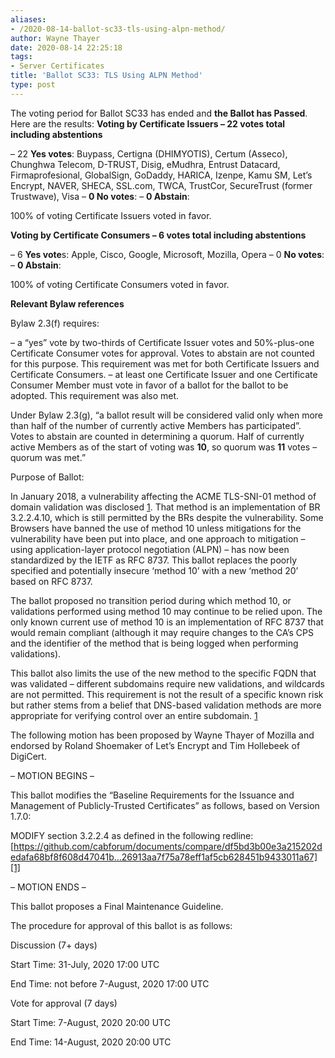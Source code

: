 ```yaml
---
aliases:
- /2020-08-14-ballot-sc33-tls-using-alpn-method/
author: Wayne Thayer
date: 2020-08-14 22:25:18
tags:
- Server Certificates
title: 'Ballot SC33: TLS Using ALPN Method'
type: post
---
```


The voting period for Ballot SC33 has ended and **the Ballot has Passed**. Here are the results:
**Voting by Certificate Issuers – 22 votes total including abstentions**

– 22 **Yes votes**: Buypass, Certigna (DHIMYOTIS), Certum (Asseco), Chunghwa Telecom, D-TRUST, Disig, eMudhra, Entrust Datacard, Firmaprofesional, GlobalSign, GoDaddy, HARICA, Izenpe, Kamu SM, Let’s Encrypt, NAVER, SHECA, SSL.com, TWCA, TrustCor, SecureTrust (former Trustwave), Visa
– **0 No votes**:
– **0 Abstain**:

100% of voting Certificate Issuers voted in favor.

**Voting by Certificate Consumers – 6 votes total including abstentions**

– 6 **Yes vote**s: Apple, Cisco, Google, Microsoft, Mozilla, Opera
– 0 **No votes**:
– **0 Abstain**:

100% of voting Certificate Consumers voted in favor.

**Relevant Bylaw references**

Bylaw 2.3(f) requires:

– a “yes” vote by two-thirds of Certificate Issuer votes and 50%-plus-one Certificate Consumer votes for approval. Votes to abstain are not counted for this purpose. This requirement was met for both Certificate Issuers and Certificate Consumers.
– at least one Certificate Issuer and one Certificate Consumer Member must vote in favor of a ballot for the ballot to be adopted. This requirement was also met.

Under Bylaw 2.3(g), “a ballot result will be considered valid only when more than half of the number of currently active Members has participated”. Votes to abstain are counted in determining a quorum. Half of currently active Members as of the start of voting was **10**, so quorum was **11** votes – quorum was met.”

Purpose of Ballot:

In January 2018, a vulnerability affecting the ACME TLS-SNI-01 method of domain validation was disclosed [1]. That method is an implementation of BR 3.2.2.4.10, which is still permitted by the BRs despite the vulnerability. Some Browsers have banned the use of method 10 unless mitigations for the vulnerability have been put into place, and one approach to mitigation – using application-layer protocol negotiation (ALPN) – has now been standardized by the IETF as RFC 8737. This ballot replaces the poorly specified and potentially insecure ‘method 10’ with a new ‘method 20’ based on RFC 8737.

The ballot proposed no transition period during which method 10, or validations performed using method 10 may continue to be relied upon. The only known current use of method 10 is an implementation of RFC 8737 that would remain compliant (although it may require changes to the CA’s CPS and the identifier of the method that is being logged when performing validations).

This ballot also limits the use of the new method to the specific FQDN that was validated – different subdomains require new validations, and wildcards are not permitted. This requirement is not the result of a specific known risk but rather stems from a belief that DNS-based validation methods are more appropriate for verifying control over an entire subdomain. [1]

The following motion has been proposed by Wayne Thayer of Mozilla and endorsed by Roland Shoemaker of Let’s Encrypt and Tim Hollebeek of DigiCert.

– MOTION BEGINS –

This ballot modifies the “Baseline Requirements for the Issuance and Management of Publicly-Trusted Certificates” as follows, based on Version 1.7.0:

MODIFY section 3.2.2.4 as defined in the following redline: [https://github.com/cabforum/documents/compare/df5bd3b00e3a215202dedafa68bf8f608d47041b…26913aa7f75a78eff1af5cb628451b9433011a67][1]

– MOTION ENDS –

This ballot proposes a Final Maintenance Guideline.

The procedure for approval of this ballot is as follows:

Discussion (7+ days)

Start Time: 31-July, 2020 17:00 UTC

End Time: not before 7-August, 2020 17:00 UTC

Vote for approval (7 days)

Start Time: 7-August, 2020 20:00 UTC

End Time: 14-August, 2020 20:00 UTC

[1]: https://github.com/cabforum/documents/compare/df5bd3b00e3a215202dedafa68bf8f608d47041b...26913aa7f75a78eff1af5cb628451b9433011a67